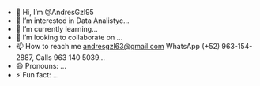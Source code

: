 - 👋 Hi, I’m @AndresGzl95
- 👀 I’m interested in Data Analistyc...
- 🌱 I’m currently learning...
- 💞️ I’m looking to collaborate on ...
- 📫 How to reach me andresgzl63@gmail.com WhatsApp (+52) 963-154-2887, Calls 963 140 5039...
- 😄 Pronouns: ...
- ⚡ Fun fact: ...

<!---
AndresGzl95/AndresGzl95 is a ✨ special ✨ repository because its `README.md` (this file) appears on your GitHub profile.
You can click the Preview link to take a look at your changes.
--->
